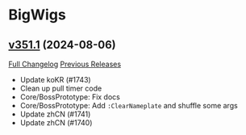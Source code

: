 # BigWigs

## [v351.1](https://github.com/BigWigsMods/BigWigs/tree/v351.1) (2024-08-06)
[Full Changelog](https://github.com/BigWigsMods/BigWigs/compare/v351...v351.1) [Previous Releases](https://github.com/BigWigsMods/BigWigs/releases)

- Update koKR (#1743)  
- Clean up pull timer code  
- Core/BossPrototype: Fix docs  
- Core/BossPrototype: Add `:ClearNameplate` and shuffle some args  
- Update zhCN (#1741)  
- Update zhCN (#1740)  
